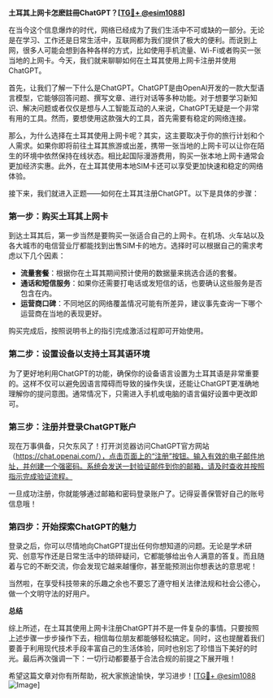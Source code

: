 **土耳其上网卡怎麽註冊ChatGPT？[[TG💪+ @esim1088](https://t.me/s/esim1088)]**

在当今这个信息爆炸的时代，网络已经成为了我们生活中不可或缺的一部分。无论是在学习、工作还是日常生活中，互联网都为我们提供了极大的便利。而说到上网，很多人可能会想到各种各样的方式，比如使用手机流量、Wi-Fi或者购买一张当地的上网卡。今天，我们就来聊聊如何在土耳其使用上网卡注册并使用ChatGPT。

首先，让我们了解一下什么是ChatGPT。ChatGPT是由OpenAI开发的一款大型语言模型，它能够回答问题、撰写文章、进行对话等多种功能。对于想要学习新知识、解决问题或者仅仅是想与人工智能互动的人来说，ChatGPT无疑是一个非常有用的工具。然而，要想使用这款强大的工具，首先需要有稳定的网络连接。

那么，为什么选择在土耳其使用上网卡呢？其实，这主要取决于你的旅行计划和个人需求。如果你即将前往土耳其旅游或出差，携带一张当地的上网卡可以让你在陌生的环境中依然保持在线状态。相比起国际漫游费用，购买一张本地上网卡通常会更加经济实惠。此外，在土耳其使用本地SIM卡还可以享受更加快速和稳定的网络体验。

接下来，我们就进入正题——如何在土耳其注册ChatGPT。以下是具体的步骤：

### 第一步：购买土耳其上网卡

到达土耳其后，第一步当然是要购买一张适合自己的上网卡。在机场、火车站以及各大城市的电信营业厅都能找到出售SIM卡的地方。选择时可以根据自己的需求考虑以下几个因素：
- **流量套餐**：根据你在土耳其期间预计使用的数据量来挑选合适的套餐。
- **通话和短信服务**：如果你还需要打电话或发短信的话，也要确认这些服务是否包含在内。
- **运营商口碑**：不同地区的网络覆盖情况可能有所差异，建议事先查询一下哪个运营商在当地的表现更好。

购买完成后，按照说明书上的指引完成激活过程即可开始使用。

### 第二步：设置设备以支持土耳其语环境

为了更好地利用ChatGPT的功能，确保你的设备语言设置为土耳其语是非常重要的。这样不仅可以避免因语言障碍而导致的操作失误，还能让ChatGPT更准确地理解你的提问意图。通常情况下，只需进入手机或电脑的语言偏好设置中更改即可。

### 第三步：注册并登录ChatGPT账户

现在万事俱备，只欠东风了！打开浏览器访问ChatGPT官方网站（https://chat.openai.com/），点击页面上的“注册”按钮。输入有效的电子邮件地址，并创建一个强密码。系统会发送一封验证邮件到你的邮箱，请及时查收并按照指示完成验证流程。

一旦成功注册，你就能够通过邮箱和密码登录账户了。记得妥善保管好自己的账号信息哦！

### 第四步：开始探索ChatGPT的魅力

登录之后，你可以尽情地向ChatGPT提出任何你想知道的问题。无论是学术研究、创意写作还是日常生活中的琐碎疑问，它都能够给出令人满意的答复。而且随着与它的不断交流，你会发现它越来越懂你，甚至能预测出你想表达的意思呢！

当然啦，在享受科技带来的乐趣之余也不要忘了遵守相关法律法规和社会公德心，做一个文明守法的好用户。

**总结**

综上所述，在土耳其使用上网卡注册ChatGPT并不是一件复杂的事情。只要按照上述步骤一步步操作下去，相信每位朋友都能够轻松搞定。同时，这也提醒着我们要善于利用现代技术手段丰富自己的生活体验，同时也别忘了珍惜当下美好的时光。最后再次强调一下：一切行动都要基于合法合规的前提之下展开哦！

希望这篇文章对你有所帮助，祝大家旅途愉快，学习进步！[[TG💪+ @esim1088](https://t.me/s/esim1088) ![Image](https://i.postimg.cc/4NQfJmqS/Snipaste-2025-05-13-00-14-12.png)]